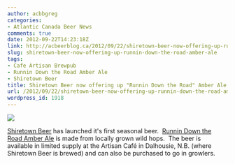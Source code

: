 ```yaml
---
author: acbbgreg
categories:
- Atlantic Canada Beer News
comments: true
date: 2012-09-22T14:23:18Z
link: http://acbeerblog.ca/2012/09/22/shiretown-beer-now-offering-up-runnin-down-the-road-amber-ale/
slug: shiretown-beer-now-offering-up-runnin-down-the-road-amber-ale
tags:
- Cafe Artisan Brewpub
- Runnin Down the Road Amber Ale
- Shiretown Beer
title: Shiretown Beer now offering up "Runnin Down the Road" Amber Ale
url: /2012/09/22/shiretown-beer-now-offering-up-runnin-down-the-road-amber-ale/
wordpress_id: 1918
---
```


[![](http://acbeerblog.ca/wp-content/uploads/2012/09/shiretownbeerlogo3.png)](http://acbeerblog.ca/wp-content/uploads/2012/09/shiretownbeerlogo3.png)

[Shiretown Beer](http://shiretownbeer.com/) has launched it's first seasonal beer.  [Runnin Down the Road Amber Ale](https://www.facebook.com/shiretown/posts/525476264133703) is made from locally grown wild hops.  The beer is available in limited supply at the Artisan Café in Dalhousie, N.B. (where Shiretown Beer is brewed) and can also be purchased to go in growlers.
